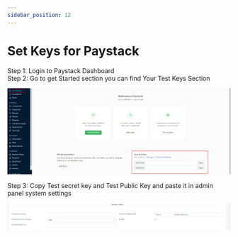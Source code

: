 ```yaml
---
sidebar_position: 12
---
```


# Set Keys for Paystack

Step 1: Login to Paystack Dashboard  
Step 2: Go to get Started section you can find Your Test Keys Section

![Paystack Keys](/images/panel/ps_keys.png)

Step 3: Copy Test secret key and Test Public Key and paste it in admin panel system settings

![Paystack Settings](/images/panel/ps_settings.png)
